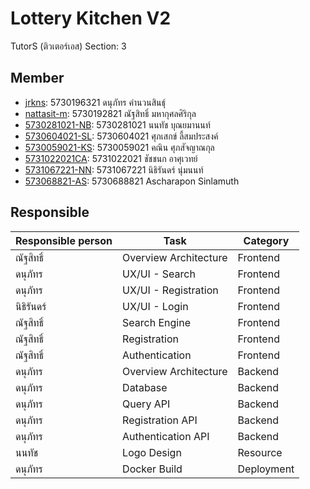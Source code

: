 # Lottery Kitchen V2
TutorS (ติวเตอร์เอส) Section: 3

## Member
- [jrkns](https://github.com/jrkns): 5730196321 ดนุภัทร คำนวนสินธุ์ 
- [nattasit-m](https://github.com/nattasit-m): 5730192821 ณัฐสิทธิ์ มหากุศลศิริกุล
- [5730281021-NB](https://github.com/5730281021-NB): 5730281021 นนทัช บุณยมานนท์
- [5730604021-SL](https://github.com/5730604021-SL): 5730604021 ศุภเสกข์ ลี้สมประสงค์
- [5730059021-KS](https://github.com/5730059021KS): 5730059021 คณิน ศุภสัจญาณกุล
- [5731022021CA](https://github.com/5731022021CA): 5731022021 ชัชชนก อาศุเวทย์
- [5731067221-NN](https://github.com/5731067221-NN): 5731067221 นิธิรันดร์ นุ่มนนท์
- [573068821-AS](https://github.com/5730688821-AS): 5730688821 Ascharapon Sinlamuth

## Responsible
Responsible person | Task | Category
------------ | ------------- | -------------
ณัฐสิทธิ์ | Overview Architecture | Frontend
ดนุภัทร | UX/UI - Search | Frontend
ดนุภัทร | UX/UI - Registration | Frontend
นิธิรันดร์ | UX/UI - Login | Frontend
ณัฐสิทธิ์ | Search Engine | Frontend
ณัฐสิทธิ์ | Registration | Frontend
ณัฐสิทธิ์ | Authentication | Frontend
ดนุภัทร | Overview Architecture | Backend
ดนุภัทร | Database | Backend
ดนุภัทร | Query API | Backend
ดนุภัทร | Registration API | Backend
ดนุภัทร | Authentication API | Backend
นนทัช | Logo Design | Resource
ดนุภัทร | Docker Build | Deployment
